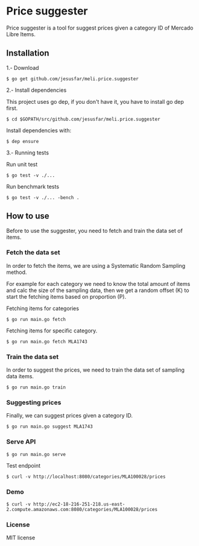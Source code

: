 #  Price suggester

Price suggester is a tool for suggest prices given a category ID of Mercado Libre Items.

## Installation

1.- Download

```
$ go get github.com/jesusfar/meli.price.suggester

``` 
2.- Install dependencies

This project uses go dep, if you don't have it, you have to install go dep first.

```
$ cd $GOPATH/src/github.com/jesusfar/meli.price.suggester
```

Install dependencies with:

```
$ dep ensure
```
3.- Running tests

Run unit test
```
$ go test -v ./...
```

Run benchmark tests
```
$ go test -v ./... -bench .
```
## How to use

Before to use the suggester, you need to fetch and train the data set of items.

### Fetch the data set

In order to fetch the items, we are using a Systematic Random Sampling method.

For example for each category we need to know the total amount of items and calc the size of the sampling data, 
then we get a random offset (K) to start the fetching items based on proportion (P).  

Fetching items for categories

```
$ go run main.go fetch

```
Fetching items for specific category.

```
$ go run main.go fetch MLA1743

```
### Train the data set

In order to suggest the prices, we need to train the data set of sampling data items.

```
$ go run main.go train

```
### Suggesting prices

Finally, we can suggest prices given a category ID. 

```
$ go run main.go suggest MLA1743

```
### Serve API

```
$ go run main.go serve

```
Test endpoint
```
$ curl -v http://localhost:8080/categories/MLA100028/prices
```
### Demo 
```
$ curl -v http://ec2-18-216-251-218.us-east-2.compute.amazonaws.com:8080/categories/MLA100028/prices
```
### License

MIT license
